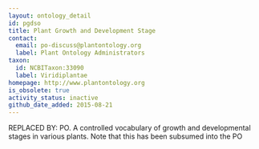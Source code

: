 ```yaml
---
layout: ontology_detail
id: pgdso
title: Plant Growth and Development Stage
contact:
  email: po-discuss@plantontology.org
  label: Plant Ontology Administrators
taxon:
  id: NCBITaxon:33090
  label: Viridiplantae
homepage: http://www.plantontology.org
is_obsolete: true
activity_status: inactive
github_date_added: 2015-08-21
---
```


REPLACED BY: PO. A controlled vocabulary of growth and developmental stages in various plants. Note that this has been subsumed into the PO
